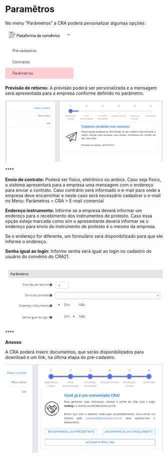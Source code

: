 # Paramêtros

No menu “Parâmetros” a CRA poderá personalizar algumas opções:

![](../../.gitbook/assets/plataforma-de-convenios.jpg)

**Previsão de retorno:** A previsão poderá ser personalizada e a mensagem será apresentada para a empresa conforme definido no parâmetro.

![](../../.gitbook/assets/05.png)

&#x20;****&#x20;

**Envio de contrato:**  Poderá ser físico, eletrônico ou ambos. Caso seja físico, o sistema apresentará para a empresa uma mensagem com o endereço para enviar o contrato. Caso contrário será informado o e-mail para onde a empresa deve encaminhar e neste caso será necessário cadastrar o e-mail no Menu: Parâmetros > CRA > E-mail comercial

**Endereço instrumento:** Informe se a empresa deverá informar um endereço para o recebimento dos instrumentos de protesto. Caso essa opção esteja marcada como sim o apresentante deverá informar se o endereço para envio do instrumento de protesto é o mesmo da empresa.

Se o endereço for diferente, um formulário será disponibilizado para que ele informe o endereço.

**Senha igual ao login:** Informe senha será igual ao login no cadastro do usuário do convênio do CRA21.

![](../../.gitbook/assets/parametros.jpg)

&#x20;****&#x20;

**Anexos**

A CRA poderá inserir documentos, que serão disponibilizados para download e um link, na última etapa do pré-cadastro.

![](../../.gitbook/assets/ja-e-conveniado-1.png)
